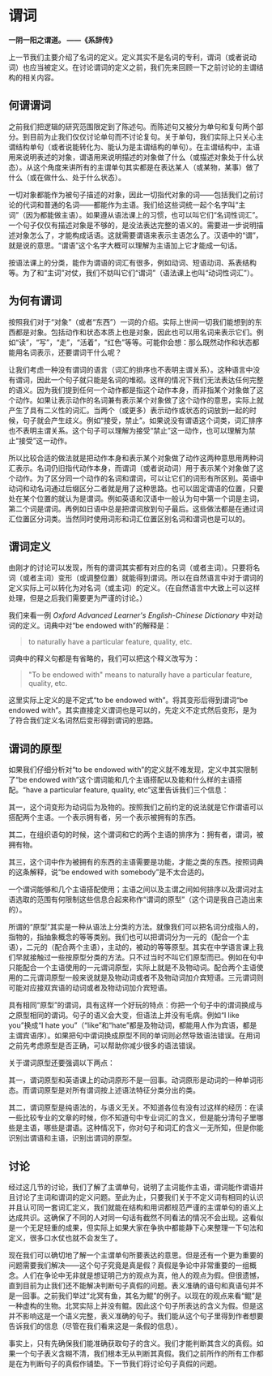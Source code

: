 # 谓词

**一阴一阳之谓道。 ——《系辞传》**

上一节我们主要介绍了名词的定义。定义其实不是名词的专利，谓词（或者说动词）也应当被定义。在讨论谓词的定义之前，我们先来回顾一下之前讨论的主谓结构的相关内容。

## 何谓谓词

之前我们把逻辑的研究范围限定到了陈述句。而陈述句又被分为单句和复句两个部分。到目前为止我们仅仅讨论单句而不讨论复句。关于单句，我们实际上只关心主谓结构单句（或者说能转化为、能认为是主谓结构的单句）。在主谓结构中，主语用来说明表述的对象，谓语用来说明描述的对象做了什么（或描述对象处于什么状态）。从这个角度来讲所有的主谓单句其实都是在表达某人（或某物，某事）做了什么（或在做什么、处于什么状态）。

一切对象都能作为被句子描述的对象，因此一切指代对象的词——包括我们之前讨论的代词和普通的名词——都能作为主语。我们给这些词统一起个名字叫“主词”（因为都能做主语）。如果遵从语法课上的习惯，也可以叫它们“名词性词汇”。一个句子仅仅有描述对象是不够的，是没法表达完整的语义的。需要进一步说明描述对象怎么了，才能构成话语。这就需要谓语来表示主语怎么了。汉语中的“谓”，就是说的意思。“谓语”这个名字大概可以理解为主语加上它才能成一句话。

按语法课上的分类，能作为谓语的词汇有很多，例如动词、短语动词、系表结构等。为了和“主词”对仗，我们不妨叫它们“谓词”（语法课上也叫“动词性词汇”）。

## 为何有谓词

按照我们对于“对象”（或者“东西”）一词的介绍。实际上世间一切我们能想到的东西都是对象。包括动作和状态本质上也是对象，因此也可以用名词来表示它们。例如“读”，“写”，“走”，“活着”，“红色”等等。可能你会想：那么既然动作和状态都能用名词表示，还要谓词干什么呢？

让我们考虑一种没有谓词的语言（词汇的排序也不表明主谓关系）。这种语言中没有谓词，因此一个句子就只能是名词的堆砌。这样的情况下我们无法表达任何完整的语义。因为我们提到任何一个动作都是指这个动作本身，而非指某个对象做了这个动作。如果让表示动作的名词兼有表示某个对象做了这个动作的意思，实际上就产生了具有二义性的词汇。当两个（或更多）表示动作或状态的词放到一起的时候，句子就会产生歧义。例如“接受，禁止”。如果说没有谓语这个词类，词汇排序也不表明主谓关系。这个句子可以理解为接受“禁止”这一动作，也可以理解为禁止“接受”这一动作。

所以比较合适的做法就是把动作本身和表示某个对象做了动作这两种意思用两种词汇表示。名词仍旧指代动作本身，而谓词（或者说动词）用于表示某个对象做了这个动作。为了区分同一个动作的名词和谓词，可以让它们的词形有所区别。英语中动词和动名词通过后缀区分二者就是用了这种思路。也可以固定谓语的位置，只要处在某个位置的就认为是谓词。例如英语和汉语中一般认为句中第一个词是主词，第二个词是谓词。再例如日语中总是把谓词放到句子最后。这些做法都是在通过词汇位置区分词类。当然同时使用词形和词汇位置区别名词和谓词也是可以的。

## 谓词定义

由刚才的讨论可以发现，所有的谓词其实都有对应的名词（或者主词）。只要将名词（或者主词）变形（或调整位置）就能得到谓词。所以在自然语言中对于谓词的定义实际上可以转化为对名词（或主词）的定义。（在自然语言中大致上可以这样处理，但是之后我们需要更为严谨的讨论。）

我们来看一例 *Oxford Advanced Learner's English-Chinese Dictionary* 中对动词的定义。词典中对“be endowed with”的解释是：

> to naturally have a particular feature, quality, etc.

词典中的释义句都是有省略的，我们可以把这个释义改写为：

> "To be endowed with" means to naturally have a particular feature, quality, etc.

这里实际上定义的是不定式“to be endowed with”。将其变形后得到谓词“be endowed with”。其实直接定义谓词也是可以的，先定义不定式然后变形，是为了符合我们定义名词然后变形得到谓词的思路。

## 谓词的原型

如果我们仔细分析对“to be endowed with”的定义就不难发现，定义中其实限制了“be endowed with”这个谓词能和几个主语搭配以及能和什么样的主语搭配。“have a particular feature, quality, etc”这里告诉我们三个信息：

其一，这个词变形为动词后为及物的。按照我们之前约定的说法就是它作谓语可以搭配两个主语。一个表示拥有者，另一个表示被拥有的东西。

其二，在组织语句的时候，这个谓词和它的两个主语的排序为：拥有者，谓词，被拥有物。

其三，这个词中作为被拥有的东西的主语需要是功能，才能之类的东西。按照词典的这条解释，说“be endowed with somebody”是不太合适的。

一个谓词能够和几个主语搭配使用；主语之间以及主谓之间如何排序以及谓词对主语选取的范围有何限制这些信息合起来称作“谓词的原型”（这个词是我自己造出来的）。

所谓的“原型”其实是一种从语法上分类的方法。就像我们可以把名词分成指人的，指物的，指抽象概念的等等类别。我们也可以把谓词分为一元的（配合一个主语），二元的（配合两个主语），主动的，被动的等等原型。其实在中学语言课上我们早就接触过一些按原型分类的方法。只不过当时不叫它们原型而已。例如在句中只能配合一个主语使用的一元谓词原型，实际上就是不及物动词。配合两个主语使用的二元谓词原型一般来说就是及物动词或者不及物动词加介宾短语。三元谓词则可能对应接双宾语的动词或者及物动词加介宾短语。

具有相同“原型”的谓词，具有这样一个好玩的特点：你把一个句子中的谓词换成与之原型相同的谓词。句子的语义会大变，但语法上并没有毛病。例如“I like you”换成“I hate you”（“like”和“hate”都是及物动词，都能用人作为宾语，都是主谓宾语序）。如果把句中谓词换成原型不同的单词则必然导致语法错误。在用词之前先考虑原型是否正确，可以帮助你减少很多的语法错误。

关于谓词原型还要强调以下两点：

其一，谓词原型和英语课上的动词原形不是一回事。动词原形是动词的一种单词形态。而谓词原型是对所有谓词按上述语法特征分类分出的类。

其二，谓词原型是纯语法的，与语义无关。不知道各位有没有过这样的经历：在读一些比较专业的文章的时候，你不知道句中专业词汇的含义，但是能分清句子里哪些是主语，哪些是谓语。这种情况下，你对句子和词汇的含义一无所知，但是你能识别出谓语和主语，识别出谓词的原型。

## 讨论

经过这几节的讨论，我们了解了主谓单句，说明了主词能作主语，谓词能作谓语并且讨论了主词和谓词的定义问题。至此为止，只要我们关于不定义词有相同的认识并且认可同一套词汇定义，我们就能在结构和用词都规范严谨的主谓单句的语义上达成共识。这确保了不同的人对同一句话有截然不同看法的情况不会出现。这看似是一个无足轻重的成果，但实际上如果大家在争执中都能静下心来整理一下句法和定义，很多口水仗也就不会发生了。

现在我们可以确切地了解一个主谓单句所要表达的意思。但是还有一个更为重要的问题需要我们解决——这个句子究竟是真是假？真假是争论中非常重要的一组概念。人们在争论中无非就是想证明己方的观点为真，他人的观点为假。但很遗憾，直到目前为止我们还不能解决判断句子真假的问题。表义准确的语句和真语句并不是一回事。之前我们举过“北冥有鱼，其名为鲲”的例子。以现在的观点来看“鲲”是一种虚构的生物。北冥实际上并没有鲲。因此这个句子所表达的含义为假。但是这并不影响这是一个语义完整，表义准确的句子。我们能从这个句子里得到作者想要告诉我们的信息（尽管在我们看来这是一条假的信息）。

事实上，只有先确保我们能准确获取句子的含义。我们才能判断其含义的真假。如果一个句子表义含糊不清，我们根本无从判断其真假。我们之前所作的所有工作都是在为判断句子的真假作铺垫。下一节我们将讨论句子真假的问题。
